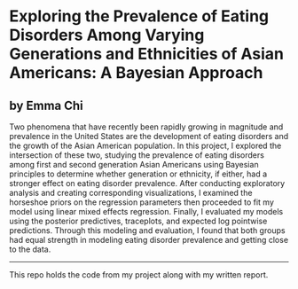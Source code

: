 # Exploring the Prevalence of Eating Disorders Among Varying Generations and Ethnicities of Asian Americans: A Bayesian Approach

## by Emma Chi
Two phenomena that have recently been rapidly growing in magnitude and prevalence in the United States are the development of eating disorders and the growth of the Asian American population. In this project, I explored the intersection of these two, studying the prevalence of eating disorders among first and second generation Asian Americans using Bayesian principles to determine whether generation or ethnicity, if either, had a stronger effect on eating disorder prevalence. After conducting exploratory analysis and creating corresponding visualizations, I examined the horseshoe priors on the regression parameters then proceeded to fit my model using linear mixed effects regression. Finally, I evaluated my models using the posterior predictives, traceplots, and expected log pointwise predictions. Through this modeling and evaluation, I found that both groups had equal strength in modeling eating disorder prevalence and getting close to the data.

---

This repo holds the code from my project along with my written report. 
